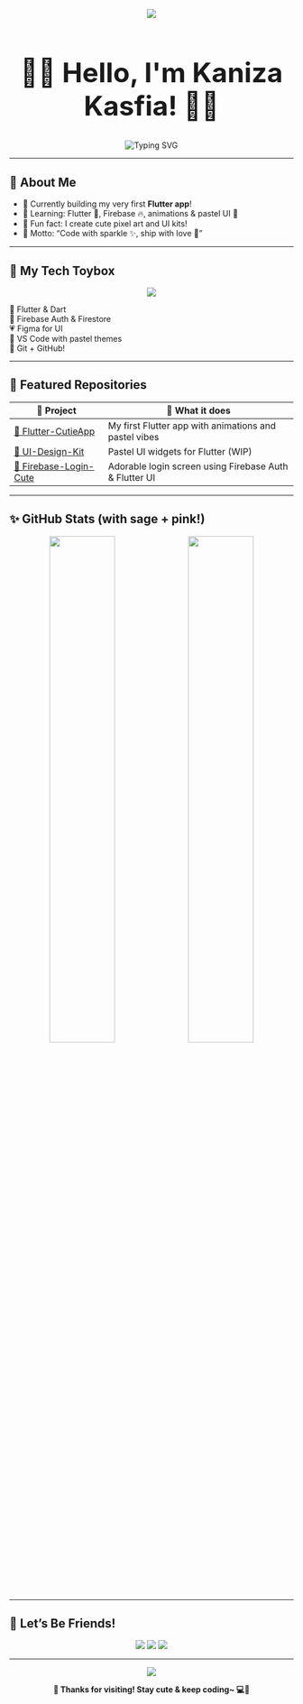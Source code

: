 <!-- 🌿🌸 Cute Sage + Pink GitHub Profile Banner -->
<p align="center">
  <img src="https://capsule-render.vercel.app/api?type=waving&color=a8cbb7,ffc0cb&height=200&section=header&text=Welcome%20to%20My%20Cute%20GitHub!&fontSize=40&fontColor=ffffff&animation=fadeIn" />
</p>

<!-- 💖 Big Greeting -->
<h1 align="center" style="font-size: 48px;">💖🌸 Hello, I'm Kaniza Kasfia! 🌿💖</h1>

<p align="center">
  <img src="https://readme-typing-svg.demolab.com?font=Bubblegum+Sans&size=24&pause=1000&color=A8CBB7&center=true&vCenter=true&width=435&lines=Flutter+Developer+%F0%9F%8C%8A;Pixel+Art+Lover+%F0%9F%96%8C%EF%B8%8F;UI+Design+with+Pastel+Vibes+%F0%9F%92%9C;Let's+build+something+cute~+%F0%9F%A4%A9" alt="Typing SVG" />
</p>

---

## 🧁 About Me

- 🌼 Currently building my very first **Flutter app**!
- 🌷 Learning: Flutter 💙, Firebase 🔥, animations & pastel UI 🌈
- 🐣 Fun fact: I create cute pixel art and UI kits!
- 💌 Motto: “Code with sparkle ✨, ship with love 💖”

---

## 🎀 My Tech Toybox

<p align="center">
  <img src="https://skillicons.dev/icons?i=dart,flutter,firebase,figma,git,github,vscode&theme=light" />
</p>

🩵 Flutter & Dart  
💛 Firebase Auth & Firestore  
💗 Figma for UI  
💜 VS Code with pastel themes  
🧋 Git + GitHub!

---

## 🌸 Featured Repositories

| 🌟 Project | 💖 What it does |
|-----------|-----------------|
| [🌼 Flutter-CutieApp](https://github.com/YOUR_USERNAME/Flutter-CutieApp) | My first Flutter app with animations and pastel vibes |
| [🎨 UI-Design-Kit](https://github.com/YOUR_USERNAME/UI-Design-Kit) | Pastel UI widgets for Flutter (WIP) |
| [🌈 Firebase-Login-Cute](https://github.com/YOUR_USERNAME/Firebase-Login-Cute) | Adorable login screen using Firebase Auth & Flutter UI |

---

## ✨ GitHub Stats (with sage + pink!)

<p align="center">
  <img src="https://github-readme-stats.vercel.app/api?username=YOUR_USERNAME&show_icons=true&theme=vue-dark&icon_color=A8CBB7&title_color=A8CBB7" width="48%" />
  <img src="https://github-readme-stats.vercel.app/api/top-langs/?username=YOUR_USERNAME&layout=compact&theme=vue-dark&title_color=FFC0CB" width="48%" />
</p>

---

## 🌷 Let’s Be Friends!

<p align="center">
  <a href="https://yourportfolio.com"><img src="https://img.shields.io/badge/🧁%20Portfolio-a8cbb7?style=flat&logo=firefox&logoColor=white" /></a>
  <a href="https://linkedin.com/in/YOUR_USERNAME"><img src="https://img.shields.io/badge/🌸%20LinkedIn-ffc0cb?style=flat&logo=linkedin&logoColor=white" /></a>
  <a href="https://twitter.com/YOUR_USERNAME"><img src="https://img.shields.io/badge/🌿%20Twitter-a8cbb7?style=flat&logo=twitter&logoColor=white" /></a>
</p>

---

<p align="center">
  <img src="https://capsule-render.vercel.app/api?type=waving&color=ffc0cb,a8cbb7&height=100&section=footer" />
</p>

<p align="center"><b>🌟 Thanks for visiting! Stay cute & keep coding~ 💻🍓</b></p>


